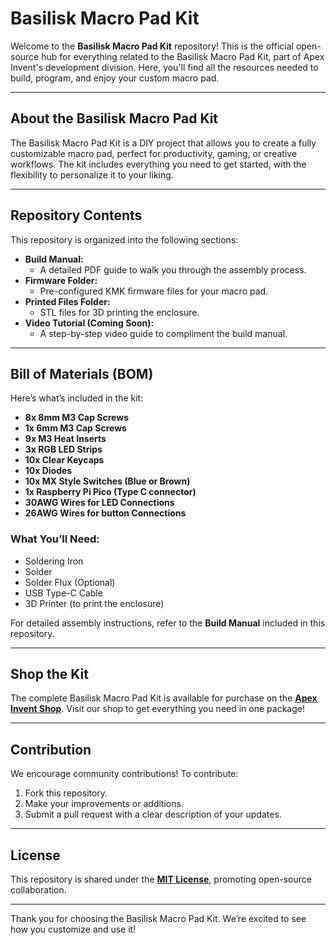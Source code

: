 # Basilisk Macro Pad Kit

Welcome to the **Basilisk Macro Pad Kit** repository! This is the official open-source hub for everything related to the Basilisk Macro Pad Kit, part of Apex Invent's development division. Here, you'll find all the resources needed to build, program, and enjoy your custom macro pad.

---

## About the Basilisk Macro Pad Kit
The Basilisk Macro Pad Kit is a DIY project that allows you to create a fully customizable macro pad, perfect for productivity, gaming, or creative workflows. The kit includes everything you need to get started, with the flexibility to personalize it to your liking.

---

## Repository Contents
This repository is organized into the following sections:

- **Build Manual:**
  - A detailed PDF guide to walk you through the assembly process.
- **Firmware Folder:**
  - Pre-configured KMK firmware files for your macro pad.
- **Printed Files Folder:**
  - STL files for 3D printing the enclosure.
- **Video Tutorial (Coming Soon):**
  - A step-by-step video guide to compliment the build manual.

---

## Bill of Materials (BOM)
Here’s what’s included in the kit:

- **8x 8mm M3 Cap Screws**
- **1x 6mm M3 Cap Screws**
- **9x M3 Heat Inserts**
- **3x RGB LED Strips**
- **10x Clear Keycaps**
- **10x Diodes**
- **10x MX Style Switches (Blue or Brown)**
- **1x Raspberry Pi Pico (Type C connector)**
- **30AWG Wires for LED Connections**
- **26AWG Wires for button Connections**

### What You’ll Need:
- Soldering Iron
- Solder
- Solder Flux (Optional)
- USB Type-C Cable
- 3D Printer (to print the enclosure)

For detailed assembly instructions, refer to the **Build Manual** included in this repository.

---

## Shop the Kit
The complete Basilisk Macro Pad Kit is available for purchase on the **[Apex Invent Shop](https://apexinvent.co.za/products/basilisk-macropad-electronics-kit)**. Visit our shop to get everything you need in one package!

---

## Contribution
We encourage community contributions! To contribute:

1. Fork this repository.
2. Make your improvements or additions.
3. Submit a pull request with a clear description of your updates.

---

## License
This repository is shared under the **[MIT License](LICENSE)**, promoting open-source collaboration.

---

Thank you for choosing the Basilisk Macro Pad Kit. We’re excited to see how you customize and use it!

